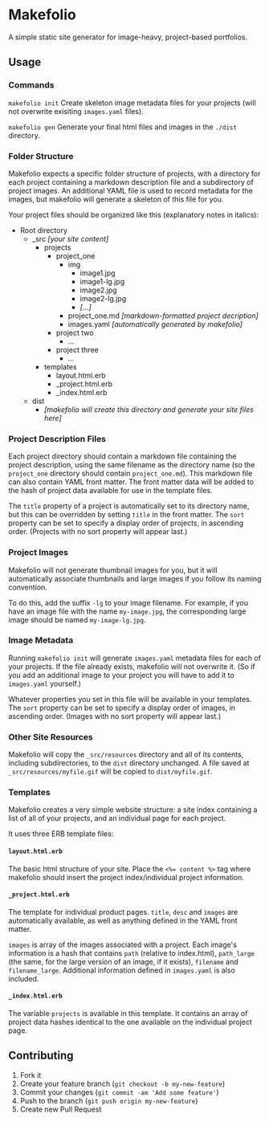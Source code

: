 # Makefolio

A simple static site generator for image-heavy, project-based portfolios.

## Usage

### Commands
`makefolio init`
Create skeleton image metadata files for your projects (will not overwrite exisiting `images.yaml` files).

`makefolio gen`
Generate your final html files and images in the `./dist` directory.

### Folder Structure

Makefolio expects a specific folder structure of projects, with a directory for each project containing a markdown description file and a subdirectory of project images. An additional YAML file is used to record metadata for the images, but makefolio will generate a skeleton of this file for you.

Your project files should be organized like this (explanatory notes in italics):

- Root directory
    - _src *[your site content]*
        - projects
            - project_one
                - img
                    - image1.jpg
                    - image1-lg.jpg
                    - image2.jpg
                    - image2-lg.jpg
                    - *[...]*
                - project_one.md *[markdown-formatted project decription]*
                - images.yaml *[automatically generated by makefolio]*
            - project two
                - *...*
            - project three
                - *...*
        - templates
            - layout.html.erb
            - \_project.html.erb
            - \_index.html.erb
    - dist
        - *[makefolio will create this directory and generate your site files here]*

### Project Description Files

Each project directory should contain a markdown file containing the project description, using the same filename as the directory name (so the `project_one` directory should contain `project_one.md`). This markdown file can also contain YAML front matter. The front matter data will be added to the hash of project data available for use in the template files.

The `title` property of a project is automatically set to its directory name, but this can be overridden by setting `title` in the front matter. The `sort` property can be set to specify a display order of projects, in ascending order. (Projects with no sort property will appear last.)

### Project Images
Makefolio will not generate thumbnail images for you, but it will automatically associate thumbnails and large images if you follow its naming convention.

To do this, add the suffix `-lg` to your image filename. For example, if you have an image file with the name `my-image.jpg`, the corresponding large image should be named `my-image-lg.jpg`.

### Image Metadata

Running `makefolio init` will generate `images.yaml` metadata files for each of your projects. If the file already exists, makefolio will not overwrite it. (So if you add an additional image to your project you will have to add it to `images.yaml` yourself.)

Whatever properties you set in this file will be available in your templates. The `sort` property can be set to specify a display order of images, in ascending order. (Images with no sort property will appear last.)

### Other Site Resources
Makefolio will copy the `_src/resources` directory and all of its contents, including subdirectories, to the `dist` directory unchanged. A file saved at `_src/resources/myfile.gif` will be copied to `dist/myfile.gif`.

### Templates
Makefolio creates a very simple website structure: a site index containing a list of all of your projects, and an individual page for each project.

It uses three ERB template files:

#### `layout.html.erb`
The basic html structure of your site. Place the `<%= content %>` tag where makefolio should insert the project index/individual project information.

#### `_project.html.erb`
The template for individual product pages. `title`, `desc` and `images` are automatically available, as well as anything defined in the YAML front matter.

`images` is array of the images associated with a project. Each image's information is a hash that contains `path` (relative to index.html), `path_large` (the same, for the large version of an image, if it exists), `filename` and `filename_large`. Additional information defined in `images.yaml` is also included.

#### `_index.html.erb`
The variable `projects` is available in this template. It contains an array of project data hashes identical to the one available on the individual project page.


## Contributing

1. Fork it
2. Create your feature branch (`git checkout -b my-new-feature`)
3. Commit your changes (`git commit -am 'Add some feature'`)
4. Push to the branch (`git push origin my-new-feature`)
5. Create new Pull Request
